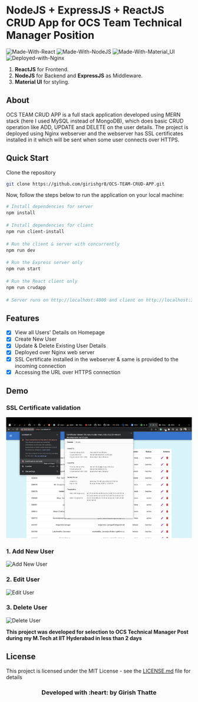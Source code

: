 # NodeJS + ExpressJS + ReactJS CRUD App for OCS Team Technical Manager Position

![Made-With-React](https://img.shields.io/badge/Made_with-React-informational?style=for-the-badge&logo=react) ![Made-With-NodeJS](https://img.shields.io/badge/Made_with-NodeJS-informational?style=for-the-badge&logo=javascript) ![Made-With-Material_UI](https://img.shields.io/badge/Made_with-Material_UI-informational?style=for-the-badge&logo=mui) ![Deployed-with-Nginx](https://img.shields.io/badge/Deployed_with-Nginx-informational?style=for-the-badge&logo=nginx)

1. **ReactJS** for Frontend.
2. **NodeJS** for Backend and **ExpressJS** as Middleware.
3. **Material UI** for styling.

## About

OCS TEAM CRUD APP is a full stack application developed using MERN stack (here I used MySQL instead of MongoDB), which does basic CRUD operation like ADD, UPDATE and DELETE on the user details. The project is deployed using Nginx webserver and the webserver has SSL certificates installed in it which will be sent when some user connects over HTTPS.

## Quick Start

Clone the repository

```bash
git clone https://github.com/girishgr8/OCS-TEAM-CRUD-APP.git
```

Now, follow the steps below to run the application on your local machine:

```bash
# Install dependencies for server
npm install

# Install dependencies for client
npm run client-install

# Run the client & server with concurrently
npm run dev

# Run the Express server only
npm run start

# Run the React client only
npm run crudapp

# Server runs on http://localhost:4000 and client on http://localhost:3000
```

## Features
- [x] View all Users' Details on Homepage
- [x] Create New User
- [x] Update & Delete Existing User Details
- [x] Deployed over Nginx web server
- [x] SSL Certificate installed in the webserver & same is provided to the incoming connection
- [x] Accessing the URL over HTTPS connection

## Demo

### SSL Certificate validation
![SSL Certificate](https://github.com/girishgr8/OCS-TEAM-CRUD-APP/blob/main/demo/SSL%20Certificate.png)

### 1. Add New User
![Add New User](https://github.com/girishgr8/OCS-TEAM-CRUD-APP/blob/main/demo/AddUser.gif)

### 2. Edit User
![Edit User](https://github.com/girishgr8/OCS-TEAM-CRUD-APP/blob/main/demo/EditUser.gif)

### 3. Delete User
![Delete User](https://github.com/girishgr8/OCS-TEAM-CRUD-APP/blob/main/demo/DeleteUser.gif)

**This project was developed for selection to OCS Technical Manager Post during my M.Tech at IIT Hyderabad in less than 2 days**

## License
This project is licensed under the MIT License - see the [LICENSE.md](https://github.com/girishgr8/OCS-TEAM-CRUD-APP/blob/main/LICENSE) file for details

<h3 align="center"><b>Developed with :heart: by Girish Thatte</b></h1>
